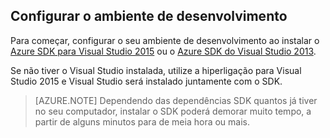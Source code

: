 ## <a name="setupdevenv"></a>Configurar o ambiente de desenvolvimento

Para começar, configurar o seu ambiente de desenvolvimento ao instalar o [Azure SDK para Visual Studio 2015](http://go.microsoft.com/fwlink/?linkid=518003) ou o [Azure SDK do Visual Studio 2013](http://go.microsoft.com/fwlink/?LinkID=324322).

Se não tiver o Visual Studio instalada, utilize a hiperligação para Visual Studio 2015 e Visual Studio será instalado juntamente com o SDK.

>[AZURE.NOTE] Dependendo das dependências SDK quantos já tiver no seu computador, instalar o SDK poderá demorar muito tempo, a partir de alguns minutos para de meia hora ou mais.
